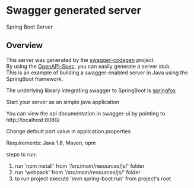 # Swagger generated server

Spring Boot Server 


## Overview  
This server was generated by the [swagger-codegen](https://github.com/swagger-api/swagger-codegen) project.  
By using the [OpenAPI-Spec](https://github.com/swagger-api/swagger-core), you can easily generate a server stub.  
This is an example of building a swagger-enabled server in Java using the SpringBoot framework.  

The underlying library integrating swagger to SpringBoot is [springfox](https://github.com/springfox/springfox)  

Start your server as an simple java application  

You can view the api documentation in swagger-ui by pointing to  
http://localhost:8080/  

Change default port value in application.properties

Requirements: Java 1.8, Maven, npm

steps to run:
1. run 'npm install' from '/src/main/resources/js/' folder
2. run 'webpack' from '/src/main/resources/js/' folder
3. to run project execute 'mvn spring-boot:run' from project's root